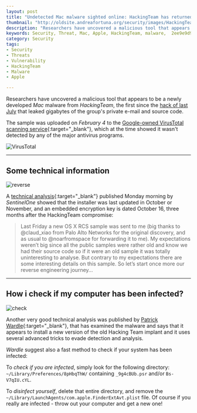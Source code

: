```yaml
---
layout: post
title: "Undetected Mac malware sighted online: HackingTeam has returned?"
thumbnail: "http://oldsite.andreafortuna.org/security/images/HackingTeam.png"
description: "Researchers have uncovered a malicious tool that appears to be a newly developed Mac malware from HackingTeam, the first since the hack of last July that leaked gigabytes of the group's private e-mail and source code."
keywords: Security, Threat, Mac, Apple, HackingTeam, malware,  2ee9e9d9a0cd3cee6519e7b950821d5c90af03da665879615e52fd093dd8e947
category: Security
tags: 
- Security
- Threats
- Vulnerability
- HackingTeam
- Malware
- Apple

---
```


Researchers have uncovered a malicious tool that appears to be a newly developed *Mac* malware from *HackingTeam*, the first since the [hack of last July](http://oldsite.andreafortuna.org/security/2015/07/08/special-weekly-roundup-hacking-team/) that leaked gigabytes of the group's private e-mail and source code.

The sample was uploaded on *February 4* to the [Google-owned VirusTotal scanning service](https://www.virustotal.com/it/file/2ee9e9d9a0cd3cee6519e7b950821d5c90af03da665879615e52fd093dd8e947/analysis/){:target="_blank"}, which at the time showed it wasn't detected by any of the major antivirus programs. 

![VirusTotal](https://reverse.put.as/wp-content/uploads/2016/02/zip_vt_submission.png)

<hr/>

Some technical information
--

![reverse](https://reverse.put.as/wp-content/uploads/2016/02/keypress_packer.png)

A [technical analysis](https://reverse.put.as/2016/02/29/the-italian-morons-are-back-what-are-they-up-to-this-time/){:target="_blank"} published Monday morning by *SentinelOne* showed that the installer was last updated in October or November, and an embedded encryption key is dated October 16, three months after the HackingTeam compromise:

>Last Friday a new OS X RCS sample was sent to me (big thanks to @claud_xiao from Palo Alto Networks for the original discovery, and as usual to @noarfromspace for forwarding it to me). My expectations weren’t big since all the public samples were rather old and know we had their source code so if it were an old sample it was totally uninteresting to analyse. But contrary to my expectations there are some interesting details on this sample. So let’s start once more our reverse engineering journey…

<hr/>

How i check if my computer has been infected?
--

![check](https://objective-see.com/images/blog/blog_0x0D/knockknock.png)

Another very good technical analysis was published by [Patrick Wardle](https://objective-see.com/blog/blog_0x0D.html){:target="_blank"}, that has examined the malware and says that it appears to install a new version of the old Hacking Team implant and it uses several advanced tricks to evade detection and analysis.

*Wardle* suggest also a fast method to check if your system has been infected:

To *check if you are infected*, simply look for the following directory: ```~/Library/Preferences/8pHbqThW/``` containing ```_9g4cBUb.psr``` and/or ```Bs-V7qIU.cYL```. 

To *disinfect yourself*, delete that entire directory, and remove the ```~/Library/LaunchAgents/com.apple.FinderExtAvt.plist``` file. 
Of course if you really are infected - throw out your computer and get a new one! 




